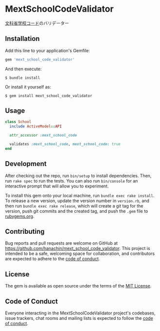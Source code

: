 # MextSchoolCodeValidator

[文科省学校コード](https://www.mext.go.jp/b_menu/toukei/mext_01087.html)のバリデーター

## Installation

Add this line to your application's Gemfile:

```ruby
gem 'mext_school_code_validator'
```

And then execute:

    $ bundle install

Or install it yourself as:

    $ gem install mext_school_code_validator

## Usage

```ruby
class School
  include ActiveModel::API

  attr_accessor :mext_school_code

  validates :mext_school_code, mext_school_code: true
end
```

## Development

After checking out the repo, run `bin/setup` to install dependencies. Then, run `rake spec` to run the tests. You can also run `bin/console` for an interactive prompt that will allow you to experiment.

To install this gem onto your local machine, run `bundle exec rake install`. To release a new version, update the version number in `version.rb`, and then run `bundle exec rake release`, which will create a git tag for the version, push git commits and the created tag, and push the `.gem` file to [rubygems.org](https://rubygems.org).

## Contributing

Bug reports and pull requests are welcome on GitHub at https://github.com/hanachin/mext_school_code_validator. This project is intended to be a safe, welcoming space for collaboration, and contributors are expected to adhere to the [code of conduct](https://github.com/hanachin/mext_school_code_validator/blob/main/CODE_OF_CONDUCT.md).

## License

The gem is available as open source under the terms of the [MIT License](https://opensource.org/licenses/MIT).

## Code of Conduct

Everyone interacting in the MextSchoolCodeValidator project's codebases, issue trackers, chat rooms and mailing lists is expected to follow the [code of conduct](https://github.com/hanachin/mext_school_code_validator/blob/main/CODE_OF_CONDUCT.md).
